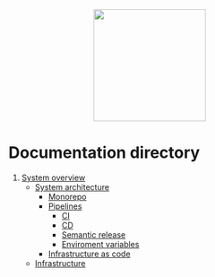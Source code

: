 <div align="center">
<img src="https://media.licdn.com/dms/image/C4E0BAQHrME9aCW6ulg/company-logo_200_200/0?e=2159024400&v=beta&t=6xMNS1zK1F8asBlM16EzbJ4Im7SlQ8L7a7sgcaNzZQE"  width="200" height="200">
</div>

# Documentation directory
1. [System overview](SYSTEM_OVERVIEW.md)
    + [System architecture](SYSTEM_OVERVIEW.md#system-architecture)
        + [Monorepo](MONOREPO.md)
        + [Pipelines](PIPELINES.md#pipelines)
            + [CI](PIPELINES.md#continuous-integration-ci)
            + [CD](PIPELINES.md#continuous-delivery-cd)
            + [Semantic release](PIPELINES.md#semantic-release)
            + [Enviroment variables](PIPELINES.md#environment-variables)
        + [Infrastructure as code](INFRASTRUCTURE_AS_CODE.md)
    + [Infrastructure](SYSTEM_OVERVIEW.md#infrastructure)